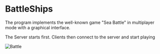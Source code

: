 # BattleShips
The program implements the well-known game "Sea Battle" in multiplayer mode with a graphical interface.

The Server starts first. Clients then connect to the server and start playing

![Battle](https://user-images.githubusercontent.com/62613001/109516184-f355f500-7ab8-11eb-8bc4-d39f806de56e.png)
